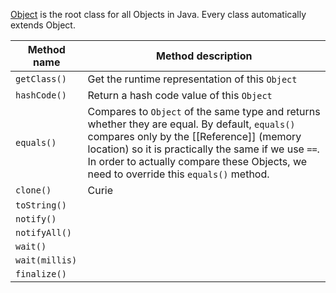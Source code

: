 [Object](https://docs.oracle.com/javase/7/docs/api/java/lang/Object.html) is the root class for all Objects in Java. Every class automatically extends Object.

| Method name    | Method description                                                                                                                                                                                                                                                                           |
| -------------- | -------------------------------------------------------------------------------------------------------------------------------------------------------------------------------------------------------------------------------------------------------------------------------------------- |
| `getClass()`   | Get the runtime representation of this `Object`                                                                                                                                                                                                                                              |
| `hashCode()`   | Return a hash code value of this `Object`                                                                                                                                                                                                                                                    |
| `equals()`     | Compares to `Object` of the same type and returns whether they are equal. By default, `equals()` compares only by the [[Reference]] (memory location) so it is practically the same if we use `==`. In order to  actually compare these Objects, we need to override this `equals()` method. |
| `clone()`      | Curie                                                                                                                                                                                                                                                                                        |
| `toString()`   |                                                                                                                                                                                                                                                                                              |
| `notify()`     |                                                                                                                                                                                                                                                                                              |
| `notifyAll()`  |                                                                                                                                                                                                                                                                                              |
| `wait()`       |                                                                                                                                                                                                                                                                                              |
| `wait(millis)` |                                                                                                                                                                                                                                                                                              |
| `finalize()`   |                                                                                                                                                                                                                                                                                              |
